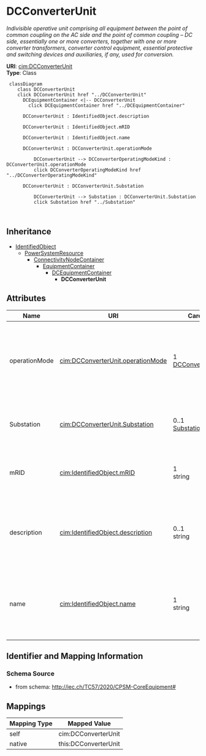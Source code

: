 # DCConverterUnit


_Indivisible operative unit comprising all equipment between the point of common coupling on the AC side and the point of common coupling – DC side, essentially one or more converters, together with one or more converter transformers, converter control equipment, essential protective and switching devices and auxiliaries, if any, used for conversion._





**URI**: [cim:DCConverterUnit](http://iec.ch/TC57/CIM100#DCConverterUnit)<br />
**Type**: Class




```mermaid
 classDiagram
    class DCConverterUnit
    click DCConverterUnit href "../DCConverterUnit"
      DCEquipmentContainer <|-- DCConverterUnit
        click DCEquipmentContainer href "../DCEquipmentContainer"
      
      DCConverterUnit : IdentifiedObject.description
        
      DCConverterUnit : IdentifiedObject.mRID
        
      DCConverterUnit : IdentifiedObject.name
        
      DCConverterUnit : DCConverterUnit.operationMode
        
          DCConverterUnit --> DCConverterOperatingModeKind : DCConverterUnit.operationMode
          click DCConverterOperatingModeKind href "../DCConverterOperatingModeKind"
        
      DCConverterUnit : DCConverterUnit.Substation
        
          DCConverterUnit --> Substation : DCConverterUnit.Substation
          click Substation href "../Substation"
        
      
```





## Inheritance
* [IdentifiedObject](IdentifiedObject.md)
    * [PowerSystemResource](PowerSystemResource.md)
        * [ConnectivityNodeContainer](ConnectivityNodeContainer.md)
            * [EquipmentContainer](EquipmentContainer.md)
                * [DCEquipmentContainer](DCEquipmentContainer.md)
                    * **DCConverterUnit**



## Attributes


| Name | URI | Cardinality and Range | Description | Inheritance |
| ---  | --- | --- | --- | --- |
| operationMode | [cim:DCConverterUnit.operationMode](http://iec.ch/TC57/CIM100#DCConverterUnit.operationMode) | 1 <br />  [DCConverterOperatingModeKind](DCConverterOperatingModeKind.md)  | The operating mode of an HVDC bipole (bipolar, monopolar metallic return, etc... | direct |
| Substation | [cim:DCConverterUnit.Substation](http://iec.ch/TC57/CIM100#DCConverterUnit.Substation) | 0..1 <br />  [Substation](Substation.md)  | The containing substation of the DC converter unit | direct |
| mRID | [cim:IdentifiedObject.mRID](http://iec.ch/TC57/CIM100#IdentifiedObject.mRID) | 1 <br />  string  | Master resource identifier issued by a model authority | [IdentifiedObject](IdentifiedObject.md) |
| description | [cim:IdentifiedObject.description](http://iec.ch/TC57/CIM100#IdentifiedObject.description) | 0..1 <br />  string  | The description is a free human readable text describing or naming the object | [IdentifiedObject](IdentifiedObject.md) |
| name | [cim:IdentifiedObject.name](http://iec.ch/TC57/CIM100#IdentifiedObject.name) | 1 <br />  string  | The name is any free human readable and possibly non unique text naming the o... | [IdentifiedObject](IdentifiedObject.md) |









## Identifier and Mapping Information







### Schema Source


* from schema: http://iec.ch/TC57/2020/CPSM-CoreEquipment#





## Mappings

| Mapping Type | Mapped Value |
| ---  | ---  |
| self | cim:DCConverterUnit |
| native | this:DCConverterUnit |




